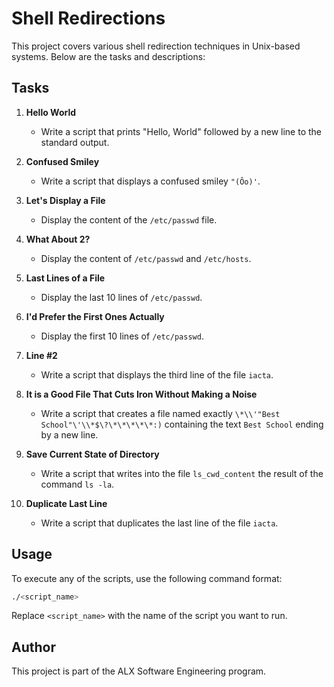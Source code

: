 # Shell Redirections

This project covers various shell redirection techniques in Unix-based systems. Below are the tasks and descriptions:

## Tasks

1. **Hello World**
	- Write a script that prints "Hello, World" followed by a new line to the standard output.

2. **Confused Smiley**
	- Write a script that displays a confused smiley `"(Ôo)'`.

3. **Let's Display a File**
	- Display the content of the `/etc/passwd` file.

4. **What About 2?**
	- Display the content of `/etc/passwd` and `/etc/hosts`.

5. **Last Lines of a File**
	- Display the last 10 lines of `/etc/passwd`.

6. **I'd Prefer the First Ones Actually**
	- Display the first 10 lines of `/etc/passwd`.

7. **Line #2**
	- Write a script that displays the third line of the file `iacta`.

8. **It is a Good File That Cuts Iron Without Making a Noise**
	- Write a script that creates a file named exactly `\*\\'"Best School"\'\\*$\?\*\*\*\*\*:)` containing the text `Best School` ending by a new line.

9. **Save Current State of Directory**
	- Write a script that writes into the file `ls_cwd_content` the result of the command `ls -la`.

10. **Duplicate Last Line**
	 - Write a script that duplicates the last line of the file `iacta`.

## Usage

To execute any of the scripts, use the following command format:
```sh
./<script_name>
```

Replace `<script_name>` with the name of the script you want to run.

## Author

This project is part of the ALX Software Engineering program.
